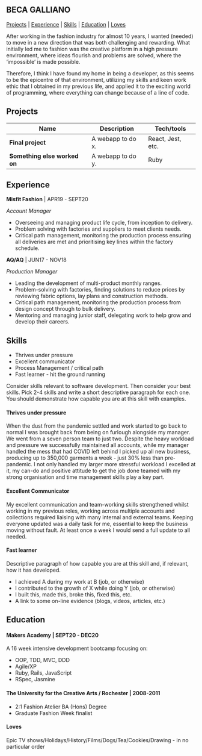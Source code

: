## BECA GALLIANO
 
[Projects](#projects) | [Experience](#experience) | [Skills](#skills) | [Education](#education) | [Loves](#Loves)
 
After working in the fashion industry for almost 10 years, I wanted (needed) to move in a new direction that was both challenging and rewarding. What initially led me to fashion was the creative platform in a high pressure environment, where ideas flourish and problems are solved, where the ‘impossible’ is made possible. 
 
Therefore, I think I have found my home in being a developer, as this seems to be the epicentre of that environment, utilizing my skills and keen work ethic that I obtained in my previous life, and applied it to the exciting world of programming, where everything can change because of a line of code.
 
## Projects
 
| Name                         | Description       | Tech/tools        |
| ---------------------------- | ----------------- | ----------------- |
| **Final project**            | A webapp to do x. | React, Jest, etc. |
| **Something else worked on** | A webapp to do y. | Ruby              |
 
## Experience
 
**Misfit Fashion** | APR19 - SEPT20

_Account Manager_
 
- Overseeing and managing product life cycle, from inception to delivery.
- Problem solving with factories and suppliers to meet clients needs.
- Critical path management, monitoring the production process ensuring all deliveries are met and prioritising key lines within the factory schedule.
 
**AQ/AQ** | JUN17 - NOV18 

_Production Manager_
 
- Leading the development of multi-product monthly ranges.
- Problem-solving with factories, finding solutions to reduce prices by reviewing fabric options, lay plans and construction methods.
- Critical path management, monitoring the production process from design concept through to bulk delivery.
- Mentoring and managing junior staff, delegating work to help grow and develop their careers.
 
## Skills
 
- Thrives under pressure
- Excellent communicator
- Process Management / critical path
- Fast learner - hit the ground running
 
Consider skills relevant to software development. Then consider your best skills. Pick 2-4 skills and write a short descriptive paragraph for each one. You should demonstrate how capable you are at this skill with examples.
 
#### Thrives under pressure
 
When the dust from the pandemic settled and work started to go back to normal I was brought back from being on furlough alongside my manager. We went from a seven person team to just two. Despite the heavy workload and pressure we successfully maintained all accounts, while my manager handled the mess that had COVID left behind I picked up all new business, producing up to 350,000 garments a week - just 30% less than pre-pandemic.
I not only handled my larger more stressful workload I excelled at it, my can-do and positive attitude to get the job done teamed with my strong organisation and time management skills play a key part.
 
#### Excellent Communicator
 
My excellent communication and team-working skills strengthened whilst working in my previous roles, working across multiple accounts and collections required liaising with many internal and external teams. Keeping everyone updated was a daily task for me, essential to keep the business moving without fault. At least once a week I would send a full update to all needed.
 
#### Fast learner
 
Descriptive paragraph of how capable you are at this skill and, if relevant, how it has developed.
 
- I achieved A during my work at B (job, or otherwise)
- I contributed to the growth of X while doing Y (job, or otherwise)
- I built this, made this, broke this, fixed this, etc.
- A link to some on-line evidence (blogs, videos, articles, etc.)
 
## Education
 
#### Makers Academy | SEPT20 - DEC20
 
A 16 week intensive development bootcamp focusing on:
 
- OOP, TDD, MVC, DDD
- Agile/XP
- Ruby, Rails, JavaScript
- RSpec, Jasmine
 
#### The University for the Creative Arts / Rochester | 2008-2011
 
- 2:1 Fashion Atelier BA (Hons) Degree
- Graduate Fashion Week finalist
 
#### Loves
 
Epic TV shows/Holidays/History/Films/Dogs/Tea/Cookies/Drawing - in no particular order